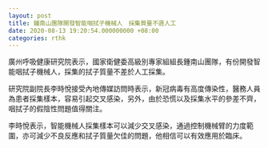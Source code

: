 ```yaml
---
layout: post
title: 鍾南山團隊開發智能咽拭子機械人　採集質量不遜人工
date: 2020-08-13 19:20:54.000000000 +08:00
categories: rthk
---
```


廣州呼吸健康研究院表示，國家衛健委高級別專家組組長鍾南山團隊，有份開發智能咽拭子機械人，採集的拭子質量不差於人工採集。

研究院副院長李時悅接受內地傳媒訪問時表示，新冠病毒有高度傳染性，醫務人員為患者採集樣本，容易引起交叉感染，另外，由於恐慌以及採集水平的參差不齊，咽拭子的假陰性問題值得關注。

李時悅表示，智能機械人採集樣本可以減少交叉感染，通過控制機械臂的力度範圍，亦可減少不良反應和拭子質量欠佳的問題，他相信可以有效應用於臨床。
